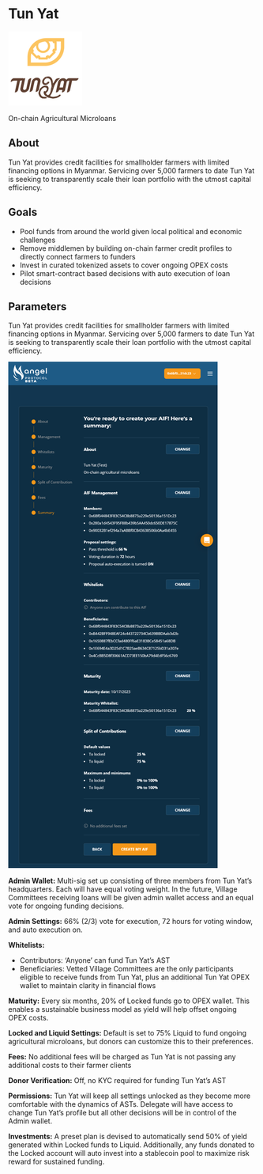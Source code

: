 # Tun Yat

![tun-yat](../../assets/examples/tun-yat.png "tun-yat")

<div class="badge">On-chain Agricultural Microloans</div>

## About

Tun Yat provides credit facilities for smallholder farmers with limited financing options in Myanmar. Servicing over 5,000 farmers to date Tun Yat is seeking to transparently scale their loan portfolio with the utmost capital efficiency.

## Goals

- Pool funds from around the world given local political and economic challenges
- Remove middlemen by building on-chain farmer credit profiles to directly connect farmers to funders
- Invest in curated tokenized assets to cover ongoing OPEX costs
- Pilot smart-contract based decisions with auto execution of loan decisions

## Parameters

Tun Yat provides credit facilities for smallholder farmers with limited financing options in Myanmar. Servicing over 5,000 farmers to date Tun Yat is seeking to transparently scale their loan portfolio with the utmost capital efficiency.

![tun-yat-parameters](../../assets/examples/tun-yat-parameters.png "tun-yat-parameters")

**Admin Wallet:**  Multi-sig set up consisting of three members from Tun Yat’s headquarters. Each will have equal voting weight. In the future, Village Committees receiving loans will be given admin wallet access and an equal vote for ongoing funding decisions. 

**Admin Settings:** 66% (2/3) vote for execution, 72 hours for voting window, and auto execution on.

**Whitelists:**
- Contributors: ‘Anyone’ can fund Tun Yat’s AST 
- Beneficiaries: Vetted Village Committees are the only participants eligible to receive funds from Tun Yat, plus an additional Tun Yat OPEX wallet to maintain clarity in financial flows

**Maturity:** Every six months, 20% of Locked funds go to OPEX wallet. This enables a sustainable business model as yield will help offset ongoing OPEX costs.

**Locked and Liquid Settings:** Default is set to 75% Liquid to fund ongoing agricultural microloans, but donors can customize this to their preferences.

**Fees:** No additional fees will be charged as Tun Yat is not passing any additional costs to their farmer clients

**Donor Verification:** Off, no KYC required for funding Tun Yat’s AST

**Permissions:** Tun Yat will keep all settings unlocked as they become more comfortable with the dynamics of ASTs. Delegate will have access to change Tun Yat’s profile but all other decisions will be in control of the Admin wallet.

**Investments:** A preset plan is devised to automatically send 50% of yield generated within Locked funds to Liquid. Additionally, any funds donated to the Locked account will auto invest into a stablecoin pool to maximize risk reward for sustained funding.
 
